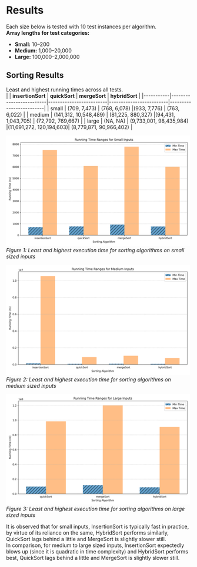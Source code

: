 # Results

Each size below is tested with 10 test instances per algorithm.  
**Array lengths for test categories:**

- **Small:** 10–200
- **Medium:** 1,000–20,000
- **Large:** 100,000–2,000,000

## Sorting Results
Least and highest running times across all tests.  
|           | **insertionSort**       | **quickSort**           | **mergeSort**           | **hybridSort**          |
|-----------|-------------------------|-------------------------|-------------------------|-------------------------|
| small     | (709, 7,473)            | (768, 6,078)            |(933, 7,776)             | (763, 6,022)            |
| medium    | (141,312, 10,548,489)   | (81,225, 880,327)       |(94,431, 1,043,705)      | (72,792, 769,667)       |
| large     | (NA, NA)                | (9,733,001, 98,435,984) |(11,691,272, 120,194,603)| (8,779,871, 90,966,402) |

<p>
  <img src="sorting-stats-small.png" alt="Running Times on Small Inputs" width="500" height="300" />
  <br />
  <em>Figure 1: Least and highest execution time for sorting algorithms on small sized inputs</em>
</p>

<p>
  <img src="sorting-stats-medium.png" alt="Running Times on Medium Inputs" width="500" height="300" />
  <br />
  <em>Figure 2: Least and highest execution time for sorting algorithms on medium sized inputs</em>
</p>

<p>
  <img src="sorting-stats-large.png" alt="Running Times on Large Inputs" width="500" height="300" />
  <br />
  <em>Figure 3: Least and highest execution time for sorting algorithms on large sized inputs</em>
</p>

It is observed that for small inputs, InsertionSort is typically fast in practice, by virtue of its reliance on the same, HybridSort performs similarly, QuickSort lags behind a little and MergeSort is slightly slower still.  
In comparison, for medium to large sized inputs, InsertionSort expectedly blows up (since it is quadratic in time complexity) and HybridSort performs best, QuickSort lags behind a little and MergeSort is slightly slower still.

